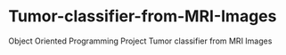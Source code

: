 # Tumor-classifier-from-MRI-Images
Object Oriented Programming Project Tumor classifier from MRI Images 
